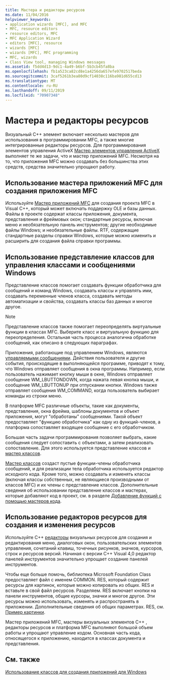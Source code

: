 ```yaml
---
title: Мастера и редакторы ресурсов
ms.date: 11/04/2016
helpviewer_keywords:
- application wizards [MFC], and MFC
- MFC, resource editors
- resource editors, MFC
- MFC Application Wizard
- editors [MFC], resource
- wizards [MFC]
- wizards [MFC], MFC programming
- MFC, wizards
- Class View tool, managing Windows messages
ms.assetid: f5dd4d13-9dc1-4a49-b6bf-5b3cb45fa8ba
ms.openlocfilehash: fb1a523ca82cd8e1a4256da657efe9702517beda
ms.sourcegitcommit: 3caf5261b3ea80d9cf14038c116ba981d655cd13
ms.translationtype: MT
ms.contentlocale: ru-RU
ms.lasthandoff: 09/11/2019
ms.locfileid: "70907348"
---
```

# <a name="wizards-and-the-resource-editors"></a>Мастера и редакторы ресурсов

Визуальный C++ элемент включает несколько мастеров для использования в программировании MFC, а также многие интегрированные редакторы ресурсов. Для программирования элементов управления ActiveX [Мастер элементов управления ActiveX](../mfc/reference/mfc-activex-control-wizard.md) выполняет те же задачи, что и мастер приложений MFC. Несмотря на то, что приложения MFC можно создавать без большинства этих средств, средства значительно упрощают работу.

##  <a name="_core_use_appwizard_to_create_an_mfc_application"></a>Использование мастера приложений MFC для создания приложения MFC

Используйте [Мастер приложений MFC](../mfc/reference/mfc-application-wizard.md) для создания проекта MFC в Visual C++, который может включать поддержку OLE и базы данных. Файлы в проекте содержат классы приложения, документа, представления и фреймовых окон; стандартные ресурсы, включая меню и необязательную панель инструментов; другие необходимые файлы Windows; и необязательные файлы. RTF, содержащие стандартные разделы справки Windows, которые можно изменить и расширить для создания файла справки программы.

##  <a name="_core_use_classwizard_to_manage_classes_and_windows_messages"></a>Использование представление классов для управления классами и сообщениями Windows

Представление классов помогает создавать функции обработчика для сообщений и команд Windows, создавать классы и управлять ими, создавать переменные членов класса, создавать методы автоматизации и свойства, создавать классы баз данных и многое другое.

> [!NOTE]
>  Представление классов также помогает переопределять виртуальные функции в классах MFC. Выберите класс и виртуальную функцию для переопределения. Остальная часть процесса аналогична обработке сообщений, как описано в следующих параграфах.

Приложения, работающие под управлением Windows, являются [управляемыми сообщениями](../mfc/message-handling-and-mapping.md). Действия пользователя и другие события, происходящие в выполняющейся программе, приводят к тому, что Windows отправляет сообщения в окна программы. Например, если пользователь нажимает кнопку мыши в окне, Windows отправляет сообщение WM_LBUTTONDOWN, когда нажата левая кнопка мыши, и сообщение WM_LBUTTONUP при отпускании кнопки. Windows также отправляет сообщения WM_COMMAND, когда пользователь выбирает команды из строки меню.

В платформе MFC различные объекты, такие как документы, представления, окна фрейма, шаблоны документов и объект приложения, могут "обработаны" сообщениями. Такой объект предоставляет "функцию обработчика" как одну из функций-членов, а платформа сопоставляет входящее сообщение с его обработчиком.

Большая часть задачи программирования позволяет выбрать, какие сообщения следует сопоставить с объектами, а затем реализовать сопоставление. Для этого используется представление классов и [мастер классов](reference/mfc-class-wizard.md).

[Мастер классов](reference/mfc-class-wizard.md) создаст пустые функции-члены обработчика сообщений, и для реализации тела обработчика используется редактор исходного кода. Кроме того, можно создавать и изменять классы (включая классы собственных, не являющиеся производными от классов MFC) и их члены с представление классов. Дополнительные сведения об использовании представление классов и мастерах, которые добавляют код в проект, см. в разделе [Добавление функций с помощью мастеров кода](../ide/adding-functionality-with-code-wizards-cpp.md).

##  <a name="_core_use_the_resource_editors_to_create_and_edit_resources"></a>Использование редакторов ресурсов для создания и изменения ресурсов

Используйте C++ [редакторы](../windows/resource-editors.md) визуальных ресурсов для создания и редактирования меню, диалоговых окон, пользовательских элементов управления, сочетаний клавиш, точечных рисунков, значков, курсоров, строк и ресурсов версий. Начиная с версии C++ Visual 4,0 редактор панелей инструментов значительно упрощает создание панелей инструментов.

Чтобы еще больше помочь, библиотека Microsoft Foundation Class предоставляет файл с именем COMMON. RES, который содержит ресурсы для картинок, которые можно копировать из общих. RES и вставьте в свой файл ресурсов. Разделяем. RES включает кнопки на панели инструментов, общие курсоры, значки и многое другое. Эти ресурсы можно использовать, изменять и распространять в приложении. Дополнительные сведения об общих параметрах. RES, см. [Пример картинки](../overview/visual-cpp-samples.md).

Мастер приложений MFC, мастеры визуальных элементов C++ , редакторы ресурсов и платформа MFC выполняют большой объем работы и упрощают управление кодом. Основная часть кода, относящегося к приложению, находится в классах документа и представления.

## <a name="see-also"></a>См. также

[Использование классов для создания приложений для Windows](../mfc/using-the-classes-to-write-applications-for-windows.md)
